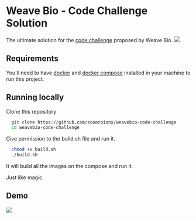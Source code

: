 # Weave Bio - Code Challenge Solution

The ultimate solution for the [code challenge](https://github.com/weavebio/data-engineering-coding-challenge) proposed by Weave Bio.
![](https://github.com/scoorpionx/weavebio-code-challenge/upload/header.gif)

## Requirements

You'll need to have [docker](https://docs.docker.com/engine/install/) and [docker compose](https://docs.docker.com/compose/install/) installed in your machine to run this project.

## Running locally

Clone this repository

```bash
  git clone https://github.com/scoorpionx/weavebio-code-challenge
  cd weavebio-code-challenge
```

Give permission to the build.sh file and run it.

```bash
  chmod +x build.sh
  ./build.sh
```

It will build all the images on the compose and run it.

Just like magic.

## Demo

![](https://github.com/scoorpionx/weavebio-code-challenge/upload/demo.gif)
